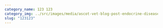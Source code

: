 ```yaml
---
category_name: 123 123
category_img: ../src/images/media/ascot-vet-blog-post-endocrine-disease-1-1080x675.jpg
slug: "123123"
---
```

